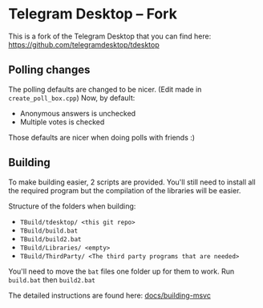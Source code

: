 # Telegram Desktop – Fork

This is a fork of the Telegram Desktop that you can find here: https://github.com/telegramdesktop/tdesktop

## Polling changes

The polling defaults are changed to be nicer. (Edit made in `create_poll_box.cpp`)
Now, by default:

- Anonymous answers is unchecked
- Multiple votes is checked

Those defaults are nicer when doing polls with friends :)

## Building

To make building easier, 2 scripts are provided. You'll still need to install all the required program but the compilation of the libraries will be easier.

Structure of the folders when building:
- `TBuild/tdesktop/ <this git repo> `
- `TBuild/build.bat`
- `TBuild/build2.bat`
- `TBuild/Libraries/ <empty>`
- `TBuild/ThirdParty/ <The third party programs that are needed>`

You'll need to move the `bat` files one folder up for them to work.
Run `build.bat` then `build2.bat`

The detailed instructions are found here: [docs/building-msvc](docs/building-msvc)